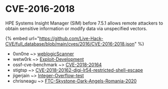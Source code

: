 # CVE-2016-2018

HPE Systems Insight Manager (SIM) before 7.5.1 allows remote attackers to obtain sensitive information or modify data via unspecified vectors.

{% embed url="https://github.com/Live-Hack-CVE/full_database/blob/main/cves/2016/CVE-2016-2018.json" %}


* 0xn0ne ~> [weblogicScanner](https://www.alice-snow.ru/2016/database/cve-2016-2018/weblogicscanner-0xn0ne)
* wetw0rk ~> [Exploit-Development](https://www.alice-snow.ru/2016/database/cve-2016-2018/exploit-development-wetw0rk)
* ossf-cve-benchmark ~> [CVE-2018-20164](https://www.alice-snow.ru/2016/database/cve-2016-2018/cve-2018-20164-ossf-cve-benchmark)
* stigtsp ~> [CVE-2018-20162-digi-lr54-restricted-shell-escape](https://www.alice-snow.ru/2016/database/cve-2016-2018/cve-2018-20162-digi-lr54-restricted-shell-escape-stigtsp)
* jigerjain ~> [Integer-Overflow-test](https://www.alice-snow.ru/2016/database/cve-2016-2018/integer-overflow-test-jigerjain)
* chrisneagu ~> [FTC-Skystone-Dark-Angels-Romania-2020](https://www.alice-snow.ru/2016/database/cve-2016-2018/ftc-skystone-dark-angels-romania-2020-chrisneagu)